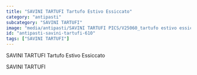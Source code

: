 ```yaml
---
title: "SAVINI TARTUFI Tartufo Estivo Essiccato"
category: "antipasti"
subcategory: "SAVINI TARTUFI"
image: "media/antipasti/SAVINI TARTUFI PICS/V25060_tartufo estivo essiccato.jpg"
id: "antipasti-savini-tartufi-610"
tags: ["SAVINI TARTUFI"]
---
```


SAVINI TARTUFI Tartufo Estivo Essiccato

SAVINI TARTUFI
